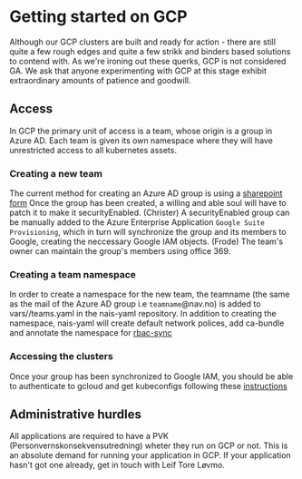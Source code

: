 # Getting started on GCP

Although our GCP clusters are built and ready for action - there are still quite a few rough edges and quite a few strikk and binders based solutions to contend with.
As we're ironing out these querks, GCP is not considered GA.
We ask that anyone experimenting with GCP at this stage exhibit extraordinary amounts of patience and goodwill.

## Access
In GCP the primary unit of access is a team, whose origin is a group in Azure AD.
Each team is given its own namespace where they will have unrestricted access to all kubernetes assets.

### Creating a new team
The current method for creating an Azure AD group is using a [sharepoint form](https://navno.sharepoint.com/sites/Bestillinger/Lists/Nytt%20Team/AllItems.aspx)
Once the group has been created, a willing and able soul will have to patch it to make it securityEnabled. (Christer)
A securityEnabled group can be manually added to the Azure Enterprise Application `Google Suite Provisioning`, which in turn will synchronize the group and its members to Google, creating the neccessary Google IAM objects. (Frode)
The team's owner can maintain the group's members using office 369.

### Creating a team namespace
In order to create a namespace for the new team, the teamname (the same as the mail of the Azure AD group i.e `teamname`@nav.no) is added to vars/<cluster>/teams.yaml in the nais-yaml repository.
In addition to creating the namespace, nais-yaml will create default network polices, add ca-bundle and annotate the namespace for [rbac-sync](https://github.com/nais/rbac-sync)

### Accessing the clusters
Once your group has been synchronized to Google IAM, you should be able to authenticate to gcloud and get kubeconfigs following these [instructions](https://doc.nais.io/access)

## Administrative hurdles
All applications are required to have a PVK (Personvernskonsekvensutredning) wheter they run on GCP or not.
This is an absolute demand for running your application in GCP.
If your application hasn't got one already, get in touch with Leif Tore Løvmo.
